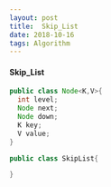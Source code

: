 ```yaml
---
layout: post
title:  Skip_List
date: 2018-10-16
tags: Algorithm
---
```


#### Skip_List

```java
public class Node<K,V>{
  int level;
  Node next;
  Node down;
  K key;
  V value;
}

public class SkipList{

}

```
